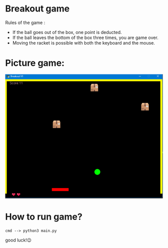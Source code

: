 # Breakout game

Rules of the game :
* If the ball goes out of the box, one point is deducted.
* If the ball leaves the bottom of the box three times, you are game over.
* Moving the racket is possible with both the keyboard and the mouse.

# Picture game:
!["Breakout"](pictures\result.png)

# How to run game?
```
cmd --> python3 main.py
```
good luck!😉